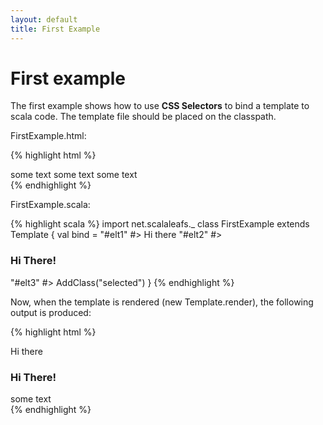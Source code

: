 ```yaml
---
layout: default
title: First Example
---
```

# First example

The first example shows how to use **CSS Selectors** to bind a template to scala code. The template file should be placed on the classpath.

FirstExample.html:

{% highlight html %}
<div>
  <span id="elt1">some text</span>
  <span id="elt2">some text</span>
  <span id="elt3">some text</span>
</div>
{% endhighlight %}

FirstExample.scala:

{% highlight scala %}
import net.scalaleafs._
class FirstExample extends Template {
  val bind = 
    "#elt1" #> Hi there
    "#elt2" #> <h3>Hi There!</h3>
    "#elt3" #> AddClass("selected")
}
{% endhighlight %}

Now, when the template is rendered (new Template.render), the following output is produced:

{% highlight html %}
<div>
  Hi there
  <h3>Hi There!</h3>
  <span id="elt3" class="selected">some text</span>
</div>
{% endhighlight %}
